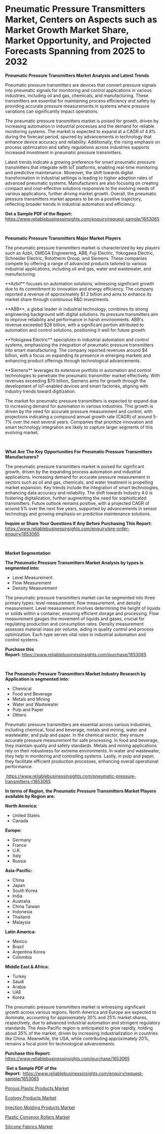 <p><h1>Pneumatic Pressure Transmitters Market, Centers on Aspects such as Market Growth Market Share, Market Opportunity, and Projected Forecasts Spanning from 2025 to 2032</h1></p><p><strong>Pneumatic Pressure Transmitters Market Analysis and Latest Trends</strong></p>
<p><p>Pneumatic pressure transmitters are devices that convert pressure signals into pneumatic signals for monitoring and control applications in various industries, including oil and gas, chemicals, and manufacturing. These transmitters are essential for maintaining process efficiency and safety by providing accurate pressure measurements in systems where pressure variations can significantly impact operations.</p><p>The pneumatic pressure transmitters market is poised for growth, driven by increasing automation in industrial processes and the demand for reliable monitoring systems. The market is expected to expand at a CAGR of 4.8% during the forecast period, spurred by advancements in technology that enhance device accuracy and reliability. Additionally, the rising emphasis on process optimization and safety regulations across industries supports increased investment in pneumatic pressure transmitters.</p><p>Latest trends indicate a growing preference for smart pneumatic pressure transmitters that integrate with IoT platforms, enabling real-time monitoring and predictive maintenance. Moreover, the shift towards digital transformation in industrial settings is leading to higher adoption rates of advanced pneumatic systems. Manufacturers are also focusing on creating compact and cost-effective solutions responsive to the evolving needs of various applications, further driving market growth. Overall, the pneumatic pressure transmitters market appears to be on a positive trajectory, reflecting broader trends in industrial automation and efficiency.</p></p>
<p><strong>Get a Sample PDF of the Report:&nbsp;</strong> <a href="https://www.reliablebusinessinsights.com/enquiry/request-sample/1653065?utm_campaign=84&utm_medium=2&utm_source=Github&utm_content=ia&utm_term=05032025&utm_id=pneumatic-pressure-transmitters">https://www.reliablebusinessinsights.com/enquiry/request-sample/1653065</a></p>
<p>&nbsp;</p>
<p><strong>Pneumatic Pressure Transmitters Major Market Players</strong></p>
<p><p>The pneumatic pressure transmitters market is characterized by key players such as Azbil, OMEGA Engineering, ABB, Fuji Electric, Yokogawa Electric, Schneider Electric, Rototherm Group, and Siemens. These companies compete by offering a range of advanced products tailored to various industrial applications, including oil and gas, water and wastewater, and manufacturing.</p><p>**Azbil** focuses on automation solutions, witnessing significant growth due to its commitment to innovation and energy efficiency. The company reported a revenue of approximately $1.2 billion and aims to enhance its market share through continuous R&D investments.</p><p>**ABB**, a global leader in industrial technology, combines its strong engineering background with digital solutions. Its pressure transmitters aim to improve reliability and performance in harsh environments. ABB's revenue exceeded $28 billion, with a significant portion attributed to automation and control solutions, positioning it well for future growth.</p><p>**Yokogawa Electric** specializes in industrial automation and control systems, emphasizing the integration of pneumatic pressure transmitters into smart manufacturing. The company reported revenues around $4 billion, with a focus on expanding its presence in emerging markets and enhancing product offerings through technological advancements.</p><p>**Siemens** leverages its extensive portfolio in automation and control technologies to penetrate the pneumatic transmitter market effectively. With revenues exceeding $70 billion, Siemens aims for growth through the development of IoT-enabled devices and smart factories, aligning with industry trends toward digitization.</p><p>The market for pneumatic pressure transmitters is expected to expand due to increasing demand for automation in various industries. This growth is driven by the need for accurate pressure measurement and control, with projections indicating a compound annual growth rate (CAGR) of around 5-7% over the next several years. Companies that prioritize innovation and smart technology integration are likely to capture larger segments of this evolving market.</p></p>
<p>&nbsp;</p>
<p><strong>What Are The Key Opportunities For Pneumatic Pressure Transmitters Manufacturers?</strong></p>
<p><p>The pneumatic pressure transmitters market is poised for significant growth, driven by the expanding process automation and industrial applications. Increasing demand for accurate pressure measurement in sectors such as oil and gas, chemicals, and water treatment is propelling market expansion. Key trends include the integration of smart technologies, enhancing data accuracy and reliability. The shift towards Industry 4.0 is fostering digitalization, further augmenting the need for sophisticated transmitters. Future outlook remains positive, with a projected CAGR of around 5% over the next five years, supported by advancements in sensor technology and growing emphasis on predictive maintenance solutions.</p></p>
<p><strong>Inquire or Share Your Questions If Any Before Purchasing This Report:</strong> <a href="https://www.reliablebusinessinsights.com/enquiry/pre-order-enquiry/1653065?utm_campaign=84&utm_medium=2&utm_source=Github&utm_content=ia&utm_term=05032025&utm_id=pneumatic-pressure-transmitters">https://www.reliablebusinessinsights.com/enquiry/pre-order-enquiry/1653065</a></p>
<p>&nbsp;</p>
<p><strong>Market Segmentation</strong></p>
<p><strong>The Pneumatic Pressure Transmitters Market Analysis by types is segmented into:</strong></p>
<p><ul><li>Level Measurement</li><li>Flow Measurement</li><li>Density Measurement</li></ul></p>
<p><p>The pneumatic pressure transmitters market can be segmented into three primary types: level measurement, flow measurement, and density measurement. Level measurement involves determining the height of liquids or solids within a container, ensuring efficient storage and processing. Flow measurement gauges the movement of liquids and gases, crucial for regulating production and consumption rates. Density measurement assesses material mass per volume, aiding in quality control and process optimization. Each type serves vital roles in industrial automation and control systems.</p></p>
<p><strong>Purchase this Report:&nbsp;</strong><a href="https://www.reliablebusinessinsights.com/purchase/1653065?utm_campaign=84&utm_medium=2&utm_source=Github&utm_content=ia&utm_term=05032025&utm_id=pneumatic-pressure-transmitters">https://www.reliablebusinessinsights.com/purchase/1653065</a></p>
<p>&nbsp;</p>
<p><strong>The Pneumatic Pressure Transmitters Market Industry Research by Application is segmented into:</strong></p>
<p><ul><li>Chemical</li><li>Food and Beverage</li><li>Metals and Mining</li><li>Water and Wastewater</li><li>Pulp and Paper</li><li>Others</li></ul></p>
<p><p>Pneumatic pressure transmitters are essential across various industries, including chemical, food and beverage, metals and mining, water and wastewater, and pulp and paper. In the chemical sector, they ensure accurate pressure measurement for safe processing. In food and beverage, they maintain quality and safety standards. Metals and mining applications rely on their robustness for extreme environments. In water and wastewater, they help in monitoring and controlling systems. Lastly, in pulp and paper, they facilitate efficient production processes, enhancing overall operational performance.</p></p>
<p><a href="https://www.reliablebusinessinsights.com/pneumatic-pressure-transmitters-r1653065?utm_campaign=84&utm_medium=2&utm_source=Github&utm_content=ia&utm_term=05032025&utm_id=pneumatic-pressure-transmitters">&nbsp;https://www.reliablebusinessinsights.com/pneumatic-pressure-transmitters-r1653065</a></p>
<p><strong>In terms of Region, the Pneumatic Pressure Transmitters Market Players available by Region are:</strong></p>
<p>
    <p> <strong> North America: </strong>
        <ul>
            <li>United States</li>
            <li>Canada</li>
        </ul>
        </p> 
    <p> <strong> Europe: </strong>
        <ul>
            <li>Germany</li>
            <li>France</li>
            <li>U.K.</li>
            <li>Italy</li>
            <li>Russia</li>
        </ul>
        </p> 
    <p> <strong> Asia-Pacific: </strong>
        <ul>
            <li>China</li>
            <li>Japan</li>
            <li>South Korea</li>
            <li>India</li>
            <li>Australia</li>
            <li>China Taiwan</li>
            <li>Indonesia</li>
            <li>Thailand</li>
            <li>Malaysia</li>
        </ul>
        </p> 
    <p> <strong> Latin America: </strong>
        <ul>
            <li>Mexico</li>
            <li>Brazil</li>
            <li>Argentina Korea</li>
            <li>Colombia</li>
        </ul>
        </p> 
    <p> <strong> Middle East & Africa: </strong>
        <ul>
            <li>Turkey</li>
            <li>Saudi</li>
            <li>Arabia</li>
            <li>UAE</li>
            <li>Korea</li>
        </ul>
    </p>
    </p>
<p><p>The pneumatic pressure transmitters market is witnessing significant growth across various regions. North America and Europe are expected to dominate, accounting for approximately 30% and 25% market shares, respectively, due to advanced industrial automation and stringent regulatory standards. The Asia-Pacific region is anticipated to grow rapidly, holding about 35% of the market, driven by increasing industrialization in countries like China. Meanwhile, the USA, while contributing approximately 20%, remains a focal point for technological advancements.</p></p>
<p><strong>Purchase this Report: </strong><a href="https://www.reliablebusinessinsights.com/purchase/1653065?utm_campaign=84&utm_medium=2&utm_source=Github&utm_content=ia&utm_term=05032025&utm_id=pneumatic-pressure-transmitters">https://www.reliablebusinessinsights.com/purchase/1653065</a></p>
<p>&nbsp;<strong>Get a Sample PDF of the Report:&nbsp;&nbsp;</strong><a href="https://www.reliablebusinessinsights.com/enquiry/request-sample/1653065?utm_campaign=84&utm_medium=2&utm_source=Github&utm_content=ia&utm_term=05032025&utm_id=pneumatic-pressure-transmitters">https://www.reliablebusinessinsights.com/enquiry/request-sample/1653065</a></p>
<p><strong></strong></p>
<p><p><a href="https://github.com/kecixayaab/Market-Research-Report-List-1/blob/main/porous-plastic-products-market.md?utm_campaign=84&utm_medium=2&utm_source=Github&utm_content=ia&utm_term=05032025&utm_id=pneumatic-pressure-transmitters">Porous Plastic Products Market</a></p><p><a href="https://github.com/nwokechock6s/Market-Research-Report-List-1/blob/main/ecology-products-market.md?utm_campaign=84&utm_medium=2&utm_source=Github&utm_content=ia&utm_term=05032025&utm_id=pneumatic-pressure-transmitters">Ecology Products Market</a></p><p><a href="https://github.com/ummulmzu/Market-Research-Report-List-1/blob/main/injection-molding-products-market.md?utm_campaign=84&utm_medium=2&utm_source=Github&utm_content=ia&utm_term=05032025&utm_id=pneumatic-pressure-transmitters">Injection Molding Products Market</a></p><p><a href="https://github.com/gilerzelko7a/Market-Research-Report-List-1/blob/main/plastic-conveyor-rollers-market.md?utm_campaign=84&utm_medium=2&utm_source=Github&utm_content=ia&utm_term=05032025&utm_id=pneumatic-pressure-transmitters">Plastic Conveyor Rollers Market</a></p><p><a href="https://github.com/aiamekar/Market-Research-Report-List-1/blob/main/silicone-fabrics-market.md?utm_campaign=84&utm_medium=2&utm_source=Github&utm_content=ia&utm_term=05032025&utm_id=pneumatic-pressure-transmitters">Silicone Fabrics Market</a></p></p>